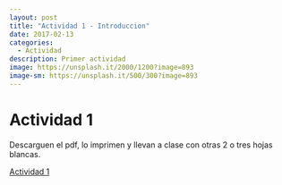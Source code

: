 ```yaml
---
layout: post
title: "Actividad 1 - Introduccion"
date: 2017-02-13
categories:
  - Actividad
description: Primer actividad
image: https://unsplash.it/2000/1200?image=893
image-sm: https://unsplash.it/500/300?image=893
---
```


Actividad 1
===========

Descarguen el pdf, lo imprimen y llevan a clase con otras 2 o tres hojas blancas.

<a href="https://github.com/marcoC76/marcoc76.github.io/raw/master/media/actividad%201.pdf">Actividad 1</a>

